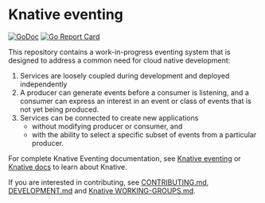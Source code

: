 # Knative eventing

[![GoDoc](https://godoc.org/github.com/knative/eventing?status.svg)](https://godoc.org/github.com/knative/eventing)
[![Go Report Card](https://goreportcard.com/badge/knative/eventing)](https://goreportcard.com/report/knative/eventing)

This repository contains a work-in-progress eventing system that is designed to
address a common need for cloud native development:

1. Services are loosely coupled during development and deployed independently
2. A producer can generate events before a consumer is listening, and a consumer
can express an interest in an event or class of events that is not yet being
produced.
3. Services can be connected to create new applications
    - without modifying producer or consumer, and
    - with the ability to select a specific subset of events from a particular
    producer.

For complete Knative Eventing documentation, see
[Knative eventing](https://github.com/knative/docs/tree/master/eventing) or
[Knative docs](https://github.com/knative/docs/) to learn about Knative.

If you are interested in contributing, see
[CONTRIBUTING.md](./CONTRIBUTING.md), [DEVELOPMENT.md](./DEVELOPMENT.md) and
[Knative WORKING-GROUPS.md](https://github.com/knative/docs/blob/master/community/WORKING-GROUPS.md#events).
